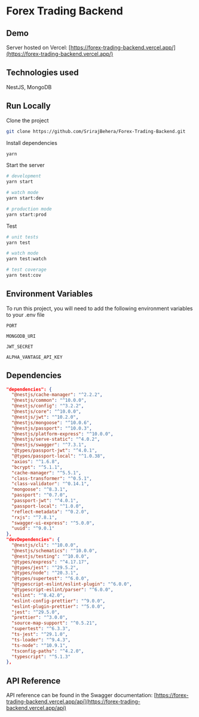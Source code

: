 # Forex Trading Backend

## Demo

Server hosted on Vercel: [https://forex-trading-backend.vercel.app/](https://forex-trading-backend.vercel.app/)

## Technologies used

NestJS, MongoDB

## Run Locally

Clone the project

```bash
git clone https://github.com/SrirajBehera/Forex-Trading-Backend.git
```

Install dependencies

```bash
yarn
```

Start the server

```bash
# development
yarn start

# watch mode
yarn start:dev

# production mode
yarn start:prod
```

Test

```bash
# unit tests
yarn test

# watch mode
yarn test:watch

# test coverage
yarn test:cov
```

## Environment Variables

To run this project, you will need to add the following environment variables to your .env file

`PORT`

`MONGODB_URI`

`JWT_SECRET`

`ALPHA_VANTAGE_API_KEY`

## Dependencies

```json
"dependencies": {
  "@nestjs/cache-manager": "^2.2.2",
  "@nestjs/common": "^10.0.0",
  "@nestjs/config": "^3.2.2",
  "@nestjs/core": "^10.0.0",
  "@nestjs/jwt": "^10.2.0",
  "@nestjs/mongoose": "^10.0.6",
  "@nestjs/passport": "^10.0.3",
  "@nestjs/platform-express": "^10.0.0",
  "@nestjs/serve-static": "^4.0.2",
  "@nestjs/swagger": "^7.3.1",
  "@types/passport-jwt": "^4.0.1",
  "@types/passport-local": "^1.0.38",
  "axios": "^1.6.8",
  "bcrypt": "^5.1.1",
  "cache-manager": "^5.5.1",
  "class-transformer": "^0.5.1",
  "class-validator": "^0.14.1",
  "mongoose": "^8.3.1",
  "passport": "^0.7.0",
  "passport-jwt": "^4.0.1",
  "passport-local": "^1.0.0",
  "reflect-metadata": "^0.2.0",
  "rxjs": "^7.8.1",
  "swagger-ui-express": "^5.0.0",
  "uuid": "^9.0.1"
},
"devDependencies": {
  "@nestjs/cli": "^10.0.0",
  "@nestjs/schematics": "^10.0.0",
  "@nestjs/testing": "^10.0.0",
  "@types/express": "^4.17.17",
  "@types/jest": "^29.5.2",
  "@types/node": "^20.3.1",
  "@types/supertest": "^6.0.0",
  "@typescript-eslint/eslint-plugin": "^6.0.0",
  "@typescript-eslint/parser": "^6.0.0",
  "eslint": "^8.42.0",
  "eslint-config-prettier": "^9.0.0",
  "eslint-plugin-prettier": "^5.0.0",
  "jest": "^29.5.0",
  "prettier": "^3.0.0",
  "source-map-support": "^0.5.21",
  "supertest": "^6.3.3",
  "ts-jest": "^29.1.0",
  "ts-loader": "^9.4.3",
  "ts-node": "^10.9.1",
  "tsconfig-paths": "^4.2.0",
  "typescript": "^5.1.3"
},
```


## API Reference

API reference can be found in the Swagger documentation: [https://forex-trading-backend.vercel.app/api](https://forex-trading-backend.vercel.app/api)
